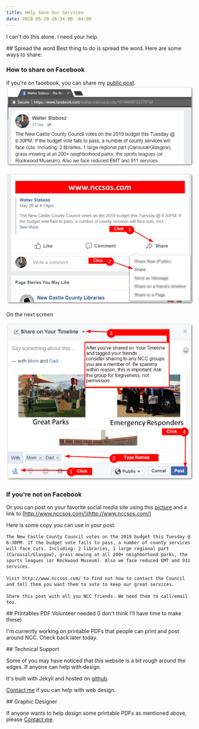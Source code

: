 ```yaml
---
title: Help Save Our Services
date: 2018-05-20 16:34:00 -04:00
---
```


I can't do this alone. I need your help.

<div markdown="1" class="zebra">
## Spread the word
Best thing to do is spread the word. Here are some ways to share:

### How to share on Facebook

If you're on facebook, you can share my [public post](https://www.facebook.com/walter.stabosz/posts/10104608762579754).
![facebook-post-to-share.png](/uploads/facebook-post-to-share.png)

![how-to-share-1.png](/uploads/how-to-share-1.png)

On the next screen

![how-to-share-2.png](/uploads/how-to-share-2.png)

### If you're not on Facebook

Or you can post on your favorite social media site using this [picture](/uploads/would%20you%20rather%20-%20facebook%202.png) and a link to [http://www.nccsos.com/](http://www.nccsos.com/)

Here is some copy you can use in your post.
```
The New Castle County Council votes on the 2019 budget this Tuesday @ 6:30PM. If the budget vote fails to pass, a number of county services will face cuts. Including: 2 libraries, 1 large regional part (Carousal/Glasgow), grass mowing at all 200+ neighborhood parks, the sports leagues (or Rockwood Museum). Also we face reduced EMT and 911 services.

Visit http://www.nccsos.com/ to find out how to contact the Council and tell them you want them to vote to keep our great services.

Share this post with all you NCC friends. We need them to call/email too.
```

</div>

<div markdown="1" class="zebra">
## Printables PDF
Volunteer needed (I don't think I'll have time to make these)

I'm currently working on printable PDFs that people can print and post around NCC. Check back later today.

</div>
<div markdown="1" class="zebra">
## Technical Support

Some of you may have noticed that this website is a bit rough around the edges. If anyone can help with design.

It's built with Jekyll and hosted on [github](https://github.com/wstabosz/nccsos).

[Contact me](/contact-me) if you can help with web design.

</div>

<div markdown="1" class="zebra">
## Graphic Designer

If anyone wants to help design some printable PDFs as mentioned above, please [Contact me](/contact-me).

</div>